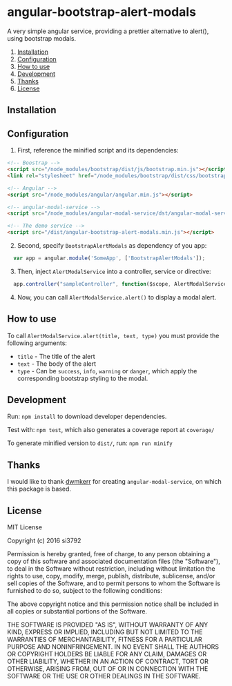 # angular-bootstrap-alert-modals
A very simple angular service, providing a prettier alternative to alert(), using bootstrap modals.

1. [Installation](#installation)
2. [Configuration](#configuration)
3. [How to use](#how)
4. [Development](#development)
5. [Thanks](#thanks)
6. [License](#license)

## Installation

## Configuration

1. First, reference the minified script and its dependencies:

```html
<!-- Boostrap -->
<script src="/node_modules/bootstrap/dist/js/bootstrap.min.js"></script>
<link rel="stylesheet" href="/node_modules/bootstrap/dist/css/bootstrap.min.css">

<!-- Angular -->
<script src="/node_modules/angular/angular.min.js"></script>

<!-- angular-modal-service -->
<script src="/node_modules/angular-modal-service/dst/angular-modal-service.min.js"></script>

<!-- The demo service -->
<script src="/dist/angular-bootstrap-alert-modals.min.js"></script>
```

2. Second, specify `BootstrapAlertModals` as dependency of you app:

```javascript
  var app = angular.module('SomeApp', ['BootstrapAlertModals']);
```

3. Then, inject `AlertModalService` into a controller, service or directive:

```javascript
  app.controller("sampleController", function($scope, AlertModalService) { ...
```

4. Now, you can call `AlertModalService.alert()` to display a modal alert.

## How to use

To call `AlertModalService.alert(title, text, type)` you must provide the following arguments:
* `title` - The title of the alert
* `text` - The body of the alert
* `type` - Can be `success`, `info`, `warning` or `danger`, which apply the corresponding bootstrap styling to the modal.

## Development

Run:
`npm install`
to download developer dependencies.

Test with:
`npm test`,
which also generates a coverage report at `coverage/`

To generate minified version to `dist/`, run:
`npm run minify`

## Thanks

I would like to thank [dwmkerr](https://github.com/dwmkerr) for creating
 `angular-modal-service`, on which this package is based.

## License

MIT License

Copyright (c) 2016 si3792

Permission is hereby granted, free of charge, to any person obtaining a copy
of this software and associated documentation files (the "Software"), to deal
in the Software without restriction, including without limitation the rights
to use, copy, modify, merge, publish, distribute, sublicense, and/or sell
copies of the Software, and to permit persons to whom the Software is
furnished to do so, subject to the following conditions:

The above copyright notice and this permission notice shall be included in all
copies or substantial portions of the Software.

THE SOFTWARE IS PROVIDED "AS IS", WITHOUT WARRANTY OF ANY KIND, EXPRESS OR
IMPLIED, INCLUDING BUT NOT LIMITED TO THE WARRANTIES OF MERCHANTABILITY,
FITNESS FOR A PARTICULAR PURPOSE AND NONINFRINGEMENT. IN NO EVENT SHALL THE
AUTHORS OR COPYRIGHT HOLDERS BE LIABLE FOR ANY CLAIM, DAMAGES OR OTHER
LIABILITY, WHETHER IN AN ACTION OF CONTRACT, TORT OR OTHERWISE, ARISING FROM,
OUT OF OR IN CONNECTION WITH THE SOFTWARE OR THE USE OR OTHER DEALINGS IN THE
SOFTWARE.
